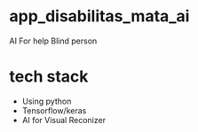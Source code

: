 # app_disabilitas_mata_ai
AI For help Blind person

# tech stack 
- Using python 
- Tensorflow/keras 
- AI for Visual Reconizer
